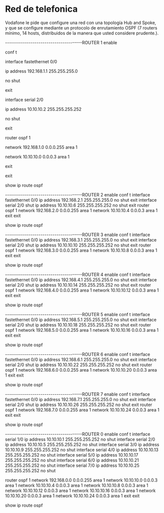 # Red de telefonica

Vodafone le pide que configure una red con una topología Hub and Spoke, y que se
configure mediante un protocolo de enrutamiento OSPF (7 routers mínimo, 14 hosts,
distribuidos de la manera que usted considere prudente.).

---------------------------------------ROUTER 1
enable

conf t

interface fastethernet 0/0

ip address 192.168.1.1 255.255.255.0

no shut

exit

interface serial 2/0

ip address 10.10.10.2 255.255.255.252

no shut

exit

router ospf 1

network 192.168.1.0 0.0.0.255 area 1

network 10.10.10.0 0.0.0.3 area 1

exit

exit


show ip route ospf

---------------------------------------ROUTER 2
enable
conf t
interface fastethernet 0/0
ip address 192.168.2.1 255.255.255.0
no shut
exit
interface serial 2/0
shut
ip address 10.10.10.6 255.255.255.252
no shut
exit
router ospf 1
network 192.168.2.0 0.0.0.255 area 1
network 10.10.10.4 0.0.0.3 area 1
exit
exit

show ip route ospf

---------------------------------------ROUTER 3
enable
conf t
interface fastethernet 0/0
ip address 192.168.3.1 255.255.255.0
no shut
exit
interface serial 2/0
shut
ip address 10.10.10.10 255.255.255.252
no shut
exit
router ospf 1
network 192.168.3.0 0.0.0.255 area 1
network 10.10.10.8 0.0.0.3 area 1
exit
exit

show ip route ospf

---------------------------------------ROUTER 4
enable
conf t
interface fastethernet 0/0
ip address 192.168.4.1 255.255.255.0
no shut
exit
interface serial 2/0
shut
ip address 10.10.10.14 255.255.255.252
no shut
exit
router ospf 1
network 192.168.4.0 0.0.0.255 area 1
network 10.10.10.12 0.0.0.3 area 1
exit
exit

show ip route ospf

---------------------------------------ROUTER 5
enable
conf t
interface fastethernet 0/0
ip address 192.168.5.1 255.255.255.0
no shut
exit
interface serial 2/0
shut
ip address 10.10.10.18 255.255.255.252
no shut
exit
router ospf 1
network 192.168.5.0 0.0.0.255 area 1
network 10.10.10.16 0.0.0.3 area 1
exit
exit

show ip route ospf

---------------------------------------ROUTER 6
enable
conf t
interface fastethernet 0/0
ip address 192.168.6.1 255.255.255.0
no shut
exit
interface serial 2/0
shut
ip address 10.10.10.22 255.255.255.252
no shut
exit
router ospf 1
network 192.168.6.0 0.0.0.255 area 1
network 10.10.10.20 0.0.0.3 area 1
exit
exit

show ip route ospf

---------------------------------------ROUTER 7
enable
conf t
interface fastethernet 0/0
ip address 192.168.7.1 255.255.255.0
no shut
exit
interface serial 2/0
shut
ip address 10.10.10.26 255.255.255.252
no shut
exit
router ospf 1
network 192.168.7.0 0.0.0.255 area 1
network 10.10.10.24 0.0.0.3 area 1
exit
exit

show ip route ospf

---------------------------------------ROUTER 0
enable
conf t
interface serial 1/0
ip address 10.10.10.1 255.255.255.252
no shut
interface serial 2/0
ip address 10.10.10.5 255.255.255.252
no shut
interface serial 3/0
ip address 10.10.10.9 255.255.255.252
no shut
interface serial 4/0
ip address 10.10.10.13 255.255.255.252
no shut
interface serial 5/0
ip address 10.10.10.17 255.255.255.252
no shut
interface serial 6/0
ip address 10.10.10.21 255.255.255.252
no shut
interface serial 7/0
ip address 10.10.10.25 255.255.255.252
no shut


router ospf 1
network 192.168.0.0 0.0.0.255 area 1
network 10.10.10.0 0.0.0.3 area 1
network 10.10.10.4 0.0.0.3 area 1
network 10.10.10.8 0.0.0.3 area 1
network 10.10.10.12 0.0.0.3 area 1
network 10.10.10.16 0.0.0.3 area 1
network 10.10.10.20 0.0.0.3 area 1
network 10.10.10.24 0.0.0.3 area 1
exit
exit

show ip route ospf
